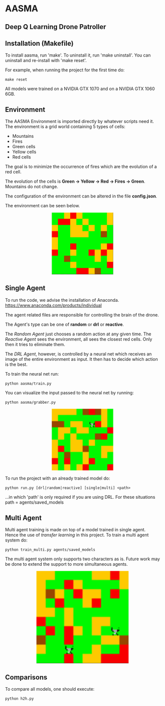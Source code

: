 # AASMA
## Deep Q Learning Drone Patroller

## Installation (Makefile)

To install aasma, run 'make'.
To uninstall it, run 'make uninstall'.
You can uninstall and re-install with 'make reset'.

For example, when running the project for the first time do:

```console
make reset
```

All models were trained on a NVIDIA GTX 1070 and on a NVIDIA GTX 1060 6GB.

## Environment

The AASMA Environment is imported directly by whatever scripts need it.
The environment is a grid world containing 5 types of cells:

* Mountains
* Fires
* Green cells
* Yellow cells
* Red cells

The goal is to minimize the occurrence of fires which are
the evolution of a red cell.

The evolution of the cells is **Green -> Yellow -> Red -> Fires -> Green**.
Mountains do not change.

The configuration of the environment can be altered in the file **config.json**.

The environment can be seen below.

<p align="center">
  <img width="200" src="https://github.com/gm0l74/AASMA/blob/master/images/env.png">
</p>

## Single Agent
To run the code, we advise the installation of Anaconda.
https://www.anaconda.com/products/individual

The agent related files are responsible for controlling the brain of the drone.

The Agent's type can be one of **random** or **drl** or **reactive**.

The *Random Agent* just chooses a random action at any given time.
The *Reactive Agent* sees the environment, all sees the closest red cells.
Only then it tries to eliminate them.

The *DRL Agent*, however, is controlled by a neural net which receives
an image of the entire environment as input.
It then has to decide which action is the best.

To train the neural net run:
```console
python aasma/train.py
```

You can visualize the input passed to the neural net by running:
```console
python aasma/grabber.py
```

<p align="center">
  <img width="200" src="https://github.com/gm0l74/AASMA/blob/master/images/s_agent.gif">
</p>

To run the project with an already trained model do:
```console
python run.py [drl|random|reactive] [single|multi] <path>
```

...in which 'path' is only required if you are using DRL.
For these situations path = agents/saved_models

## Multi Agent

Multi agent training is made on top of a model trained in single agent.
Hence the use of *transfer learning* in this project.
To train a multi agent system do:
```console
python train_multi.py agents/saved_models
```

The multi agent system only supports two characters as is.
Future work may be done to extend the support to more simultaneous agents.

<p align="center">
  <img width="300" src="https://github.com/gm0l74/AASMA/blob/master/images/m_agent.gif">
</p>

## Comparisons
To compare all models, one should execute:
```console
python h2h.py
```
